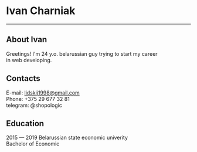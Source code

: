 # **Ivan Charniak**
****
## About Ivan
Greetings! I'm 24 y.o. belarussian guy trying to start my career  
in web developing.

## **Contacts**
E-mail: lidskij1998@gmail.com  
Phone: +375 29 677 32 81  
telegram: @shopologic  

## **Education**
2015 — 2019 Belarussian state economic univerity  
Bachelor of Economic
